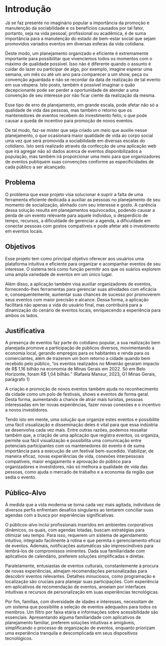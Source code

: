 # Introdução
Já se faz presente no imaginário popular a importância da promoção e manutenção da sociabilidade
e os benefícios causados por tal fator, portanto, seja na vida pessoal, profissional
ou acadêmica, é de suma importância para a manutenção do estado de bem-estar social que sejam promovidos
variados eventos em diversas esferas da vida cotidiana.

Deste modo, um planejamento organizado e eficiente é extremamente importante 
para possibilitar que vivenciemos todos os momentos com o máximo de qualidade
possível. Isso não é diferente quando o assunto é cuidar do lazer ou participar
de algo, por exemplo, imagine esperar uma semana, um mês ou até um
ano para comparecer a um show, peça ou convenção aguardada e não se recordar da
data de realização de tal evento em sua véspera. Isto posto, também é 
possível imaginar o quão decepcionante pode ser perder a oportunidade de atender a
uma convenção de seu interesse por não ficar ciente da realização da mesma.    

Esse tipo de erro de planejamento, em grande escala, pode afetar não só a qualidade
de vida das pessoas, mas também o retorno que os mantenedores de eventos
recebem do investimento feito, o que pode causar a queda de incentivo para promoção de novos eventos.

De tal modo, faz-se mister que seja criado um meio que auxilie nesse planejamento, o que ocasionará 
maior qualidade de vida ao corpo social uma vez que será promovida a sociabilidade em diversas escalas
do cotidiano. Isto será realizado através da confecção de uma aplicação web que irá agregar não só dados acerca de eventos 
disponibilizados a população, mas também irá proporcionar uma meio para que organizadores de eventos
publiquem suas convenções conforme as especificidades de cada público a ser alcançado.

## Problema
O problema que esse projeto visa solucionar é suprir a falta de uma ferramenta eficiente dedicada
a auxiliar as pessoas no planejamento de seu momento de socialização, alinhado com
seu interesse e gosto. A carência dessa solução resulta em planejamentos
equivocados, podendo causar a perda de um evento relevante para aquele indivíduo, o
desperdício de tempo, recursos, a dificuldade de gerenciar a agenda, a dificuldade em
conectar pessoas com gostos compatíveis e pode afetar até o
investimento em eventos locais.


## Objetivos
Esse projeto tem como principal objetivo oferecer aos usuários uma plataforma intuitiva e
eficiente para organizar e acompanhar eventos de seu interesse. O sistema terá como função permitir aos
que os suários explorem uma ampla variedade de eventos em um único lugar.

Além disso, a aplicação também visa auxiliar organizadores de eventos, fornecendo-lhes
ferramentas para gerenciar suas atividades com eficácia e, consequentemente, aumentar
suas chances de sucesso por promoverem seus eventos com maior precisão e alcance. Dessa forma,
a aplicação facilitará não apenas a vida do usuário final, mas contribuirá para a dinamização
do cenário de eventos locais, enriquecendo a experiência para ambos os lados.


## Justificativa
A presença de eventos faz parte do cotidiano popular, a sua realização bem
planejada promove a participação de públicos diversos, movimentando a economia local,
gerando empregos para os habitantes e renda para os comerciantes, além de
trazerem um bom retorno a cidade quando bem recebido pelo público, “os eventos
realizados no Mineirão geraram impacto de R$ 1,16 bilhão na economia de Minas Gerais em 2022.
Só em Belo Horizonte, foram R$ 1,04 bilhão.” (Rafaela Mansur, 2023, G1 Minas Gerais, parágrafo 1)

A criação e promoção de novos eventos também ajuda no reconhecimento da cidade como
um polo de festivais, shows e eventos de forma geral. Desta forma, aumentando a chance
de atrair mais turistas, pessoas interessadas em ter novas experiências, fazer novas
conexões e o incentivo a novos investidores.

Tendo isto em mente, uma solução que organize estes eventos e possibilite uma fácil
visualização e disseminação deles é vital para que essa indústria se desenvolva cada vez mais.
Entre outras razões, podemos ressaltar também que, a criação de uma aplicação que registra eventos,
os organiza, permite sua fácil visualização e possibilita uma comunicação entre potenciais
participantes com os mantenedores do evento é de suma importância para a execução de um
festival bem-sucedido. Viabilizar, de maneira eficaz, novas experiências de vida, conexões interpessoais
compatíveis, maior engajamento e aprovação do público para
organizadores e investidores, não só melhora a qualidade de vida das pessoas, como
ajuda o mercado de trabalho e a economia da região que sedia o evento.


## Público-Alvo
À medida que a vida moderna se torna cada vez mais agitada, indivíduos de diversos perfis
enfrentam desafios singulares ao tentarem conciliar suas agendas com a busca
por experiências significativas.

O públicos-alvo inclui profissionais inseridos em ambientes corporativos
dinâmicos, os quais, com agendas lotadas, buscam estratégias para otimizar seu tempo.
Para isso, requerem um sistema de agendamento intuitivo, integrado facilmente à rotina e
que permita o gerenciamento eficaz de eventos. Ademais, notificações automáticas são
imprescindíveis para lembrá-los de compromissos iminentes. Dada sua familiaridade com
aplicativos de calendário, preferem soluções simplificadas e diretas.

Paralelamente, entusiastas de eventos culturais, constantemente à procura de novas
experiências, almejam recomendações personalizadas para descobrir eventos relevantes.
Detalhes minuciosos, como programação e localização são cruciais para planejar suas
participações. Com experiência em aplicativos de recomendação de eventos, anseiam por
interfaces intuitivas e recursos de personalização em suas experiências tecnológicas.

Por fim, famílias, com diversidade de idades e interesses, necessitam de um sistema que
possibilite a seleção de eventos adequados para todos os membros. Um filtro por faixa
etária e informações sobre acessibilidade são essenciais. Apresentando alguma
familiaridade com aplicativos de planejamento familiar, preferem soluções intuitivas e
amigáveis, simplificando o processo de organização de eventos, enquanto priorizam uma
experiência tranquila e descomplicada em seus dispositivos tecnológicos.


